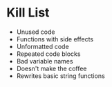 Kill List
=========
* Unused code
* Functions with side effects
* Unformatted code
* Repeated code blocks
* Bad variable names
* Doesn't make the coffee
* Rewrites basic string functions

